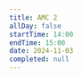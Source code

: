 ```yaml
---
title: AMC 2
allDay: false
startTime: 14:00
endTime: 15:00
date: 2024-11-03
completed: null
---
```

